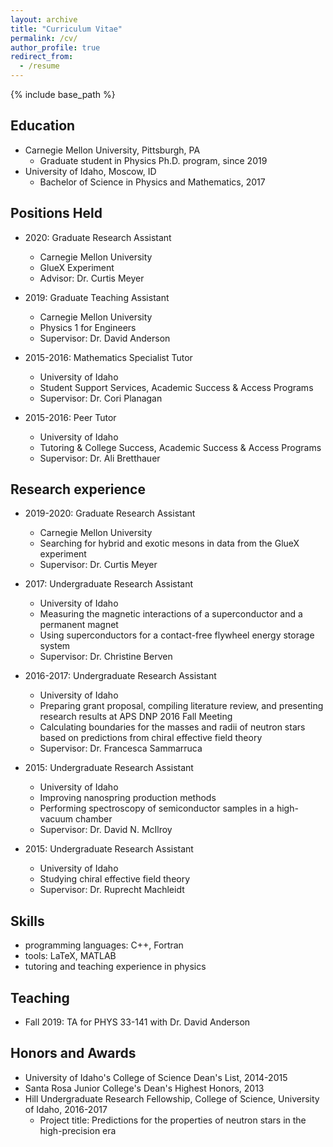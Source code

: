 ```yaml
---
layout: archive
title: "Curriculum Vitae"
permalink: /cv/
author_profile: true
redirect_from:
  - /resume
---
```


{% include base_path %}

Education
------
* Carnegie Mellon University, Pittsburgh, PA
  * Graduate student in Physics Ph.D. program, since 2019
* University of Idaho, Moscow, ID
  * Bachelor of Science in Physics and Mathematics, 2017

Positions Held
------
* 2020: Graduate Research Assistant
  * Carnegie Mellon University
  * GlueX Experiment
  * Advisor: Dr. Curtis Meyer
  
* 2019: Graduate Teaching Assistant
  * Carnegie Mellon University
  * Physics 1 for Engineers
  * Supervisor: Dr. David Anderson

* 2015-2016: Mathematics Specialist Tutor
  * University of Idaho
  * Student Support Services, Academic Success & Access Programs
  * Supervisor: Dr. Cori Planagan

* 2015-2016: Peer Tutor
  * University of Idaho
  * Tutoring & College Success, Academic Success & Access Programs
  * Supervisor: Dr. Ali Bretthauer

Research experience
------
* 2019-2020: Graduate Research Assistant
  * Carnegie Mellon University
  * Searching for hybrid and exotic mesons in data from the GlueX experiment
  * Supervisor: Dr. Curtis Meyer

* 2017: Undergraduate Research Assistant
  * University of Idaho
  * Measuring the magnetic interactions of a superconductor and a permanent magnet
  * Using superconductors for a contact-free flywheel energy storage system
  * Supervisor: Dr. Christine Berven

* 2016-2017: Undergraduate Research Assistant
  * University of Idaho
  * Preparing grant proposal, compiling literature review, and presenting research results at APS DNP 2016 Fall Meeting
  * Calculating boundaries for the masses and radii of neutron stars based on predictions from chiral effective field theory
  * Supervisor: Dr. Francesca Sammarruca

* 2015: Undergraduate Research Assistant
  * University of Idaho
  * Improving nanospring production methods
  * Performing spectroscopy of semiconductor samples in a high-vacuum chamber
  * Supervisor: Dr. David N. McIlroy
  
* 2015: Undergraduate Research Assistant
  * University of Idaho
  * Studying chiral effective field theory
  * Supervisor: Dr. Ruprecht Machleidt
  
Skills
------
* programming languages: C++, Fortran
* tools: LaTeX, MATLAB
* tutoring and teaching experience in physics
  
Teaching
------
* Fall 2019: TA for PHYS 33-141 with Dr. David Anderson

Honors and Awards
------
* University of Idaho's College of Science Dean's List, 2014-2015
* Santa Rosa Junior College's Dean's Highest Honors, 2013
* Hill Undergraduate Research Fellowship, College of Science, University of Idaho, 2016-2017
  * Project title: Predictions for the properties of neutron stars in the high-precision era

